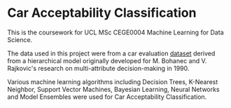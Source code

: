 # Car Acceptability Classification
This is the coursework for UCL MSc CEGE0004 Machine Learning for Data Science.

The data used in this project were from a car evaluation [dataset](https://archive.ics.uci.edu/dataset/19/car+evaluation) derived from a hierarchical model originally developed for M. Bohanec and V. Rajkovic's research on multi-attribute decision-making in 1990.

Various machine learning algorithms including Decision Trees, K-Nearest Neighbor, Support Vector Machines, Bayesian Learning, Neural Networks and Model Ensembles were used for Car Acceptability Classification.
